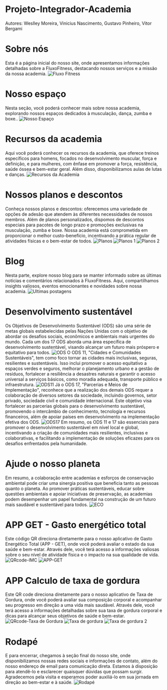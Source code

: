 # Projeto-Integrador-Academia
Autores: Weslley Moreira, Vinicius Nascimento, Gustavo Pinheiro, Vitor Bergami



# Sobre nós 
Esta é a página inicial do nosso site, onde apresentamos informações detalhadas sobre a FluxoFitness, destacando nossos serviços e a missão da nossa academia.
![Fluxo Fitness](https://github.com/wesp1201/Projeto-Integrador---Academia/blob/main/img-readme/1.png)



# Nosso espaço
Nesta seção, você poderá conhecer mais sobre nossa academia, explorando nossos espaços dedicados à musculação, dança, zumba e boxe..
![Nosso Espaço](https://github.com/wesp1201/Projeto-Integrador---Academia/blob/main/img-readme/2.png)



# Recursos da academia
Aqui você poderá conhecer os recursos da academia, que oferece treinos específicos para homens, focados no desenvolvimento muscular, força e definição, e para mulheres, com ênfase em promover a força, resistência, saúde óssea e bem-estar geral. Além disso, disponibilizamos aulas de lutas e danças.
![Recursos da Academia](https://github.com/wesp1201/Projeto-Integrador---Academia/blob/main/img-readme/3.png)



# Nossos planos e descontos
Conheça nossos planos e descontos: oferecemos uma variedade de opções de adesão que atendem às diferentes necessidades de nossos membros. Além de planos personalizados, dispomos de descontos especiais para pacotes de longo prazo e promoções exclusivas na musculação, zumba e boxe. Nossa academia está comprometida em proporcionar o melhor custo-benefício, incentivando a prática regular de atividades físicas e o bem-estar de todos.
![Planos](https://github.com/wesp1201/Projeto-Integrador---Academia/blob/main/img-readme/4.png)
![Planos 1](https://github.com/wesp1201/Projeto-Integrador---Academia/blob/main/img-readme/plano.png)
![Planos 2](https://github.com/wesp1201/Projeto-Integrador---Academia/blob/main/img-readme/plano2.png)



# Blog
Nesta parte, explore nosso blog para se manter informado sobre as últimas notícias e comentários relacionados à FluxoFitness. Aqui, compartilhamos insights valiosos, eventos emocionantes e novidades sobre nossa academia.
![Ultimas postagens](https://github.com/wesp1201/Projeto-Integrador---Academia/blob/main/img-readme/5.png)



# Desenvolvimento sustentável
Os Objetivos de Desenvolvimento Sustentável (ODS) são uma série de metas globais estabelecidas pelas Nações Unidas com o objetivo de abordar os desafios sociais, econômicos e ambientais mais urgentes do mundo. Cada um dos 17 ODS aborda uma área específica de desenvolvimento sustentável, visando alcançar um futuro mais próspero e equitativo para todos.
![ODS](https://github.com/wesp1201/Projeto-Integrador---Academia/blob/main/img-readme/6.png)
O ODS 11, "Cidades e Comunidades Sustentáveis", tem como foco tornar as cidades mais inclusivas, seguras, resilientes e sustentáveis. Isso inclui promover o acesso equitativo a espaços verdes e seguros, melhorar o planejamento urbano e a gestão de resíduos, fortalecer a resiliência a desastres naturais e garantir o acesso universal a serviços básicos, como moradia adequada, transporte público e infraestrutura.
![ODS11](https://github.com/wesp1201/Projeto-Integrador---Academia/blob/main/img-readme/7.png)
Já o ODS 17, "Parcerias e Meios de Implementação", reconhece que a realização dos demais ODS requer a colaboração de diversos setores da sociedade, incluindo governos, setor privado, sociedade civil e comunidade internacional. Este objetivo visa fortalecer as parcerias globais para o desenvolvimento sustentável, promovendo o intercâmbio de conhecimento, tecnologia e recursos financeiros, além de apoiar países em desenvolvimento na implementação efetiva dos ODS.
![ODS17](https://github.com/wesp1201/Projeto-Integrador---Academia/blob/main/img-readme/ods17.png)
Em resumo, os ODS 11 e 17 são essenciais para promover o desenvolvimento sustentável em nível local e global, incentivando a criação de comunidades mais resilientes, inclusivas e colaborativas, e facilitando a implementação de soluções eficazes para os desafios enfrentados pela humanidade.



# Ajude o nosso planeta
Em resumo, a colaboração entre academias e esforços de conservação ambiental pode criar uma sinergia positiva que beneficia tanto as pessoas quanto o planeta. Ao promover práticas sustentáveis, educar sobre questões ambientais e apoiar iniciativas de preservação, as academias podem desempenhar um papel fundamental na construção de um futuro mais saudável e sustentável para todos.
![ECO](https://github.com/wesp1201/Projeto-Integrador---Academia/blob/main/img-readme/8.png)



# APP GET - Gasto energético total
Este código QR direciona diretamente para o nosso aplicativo de Gasto Energético Total (APP - GET), onde você poderá avaliar o estado da sua saúde e bem-estar. Através dele, você terá acesso a informações valiosas sobre o seu nível de atividade física e o impacto na sua qualidade de vida.
![QRcode-IMC](https://github.com/wesp1201/Projeto-Integrador---Academia/blob/main/img-readme/9.png)
![APP-GET](https://github.com/wesp1201/Projeto-Integrador---Academia/blob/main/img-readme/APP-GETT.png)



# APP Calculo de taxa de gordura
Este QR code direciona diretamente para o nosso aplicativo de Taxa de Gordura, onde você poderá avaliar sua composição corporal e acompanhar seu progresso em direção a uma vida mais saudável. Através dele, você terá acesso a informações detalhadas sobre sua taxa de gordura corporal e dicas para alcançar seus objetivos de saúde e bem-estar.
![QRcode-Taxa de Gordura](https://github.com/wesp1201/Projeto-Integrador---Academia/blob/main/img-readme/app-taxa.png)
![Taxa de gordura](https://github.com/wesp1201/Projeto-Integrador---Academia/blob/main/img-readme/TaxadeGordura.png)
![Taxa de gordura 2](https://github.com/wesp1201/Projeto-Integrador---Academia/blob/main/img-readme/TaxadeGordura2.png)



# Rodapé
E para encerrar, chegamos à seção final do nosso site, onde disponibilizamos nossas redes sociais e informações de contato, além do nosso endereço de email para comunicação direta. Estamos à disposição para atendê-lo e esclarecer quaisquer dúvidas que possam surgir. Agradecemos pela visita e esperamos poder auxiliá-lo em sua jornada em direção ao bem-estar e à saúde. 
![Rodapé](https://github.com/wesp1201/Projeto-Integrador---Academia/blob/main/img-readme/rodape.png)




